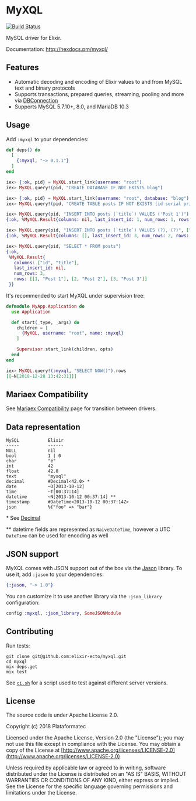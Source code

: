 # MyXQL

[![Build Status](https://travis-ci.org/elixir-ecto/myxql.svg?branch=master)](https://travis-ci.org/elixir-ecto/myxql)

MySQL driver for Elixir.

Documentation: http://hexdocs.pm/myxql/

## Features

  * Automatic decoding and encoding of Elixir values to and from MySQL text and binary protocols
  * Supports transactions, prepared queries, streaming, pooling and more via [DBConnection](https://github.com/elixir-ecto/db_connection)
  * Supports MySQL 5.7.10+, 8.0, and MariaDB 10.3

## Usage

Add `:myxql` to your dependencies:

```elixir
def deps() do
  [
    {:myxql, "~> 0.1.1"}
  ]
end
```

```elixir
iex> {:ok, pid} = MyXQL.start_link(username: "root")
iex> MyXQL.query!(pid, "CREATE DATABASE IF NOT EXISTS blog")

iex> {:ok, pid} = MyXQL.start_link(username: "root", database: "blog")
iex> MyXQL.query!(pid, "CREATE TABLE posts IF NOT EXISTS (id serial primary key, title text)")

iex> MyXQL.query(pid, "INSERT INTO posts (`title`) VALUES ('Post 1')")
{:ok, %MyXQL.Result{columns: nil, last_insert_id: 1, num_rows: 1, rows: nil}}

iex> MyXQL.query(pid, "INSERT INTO posts (`title`) VALUES (?), (?)", ["Post 2", "Post 3"])
{:ok, %MyXQL.Result{columns: [], last_insert_id: 3, num_rows: 2, rows: nil}}

iex> MyXQL.query(pid, "SELECT * FROM posts")
{:ok,
 %MyXQL.Result{
   columns: ["id", "title"],
   last_insert_id: nil,
   num_rows: 3,
   rows: [[1, "Post 1"], [2, "Post 2"], [3, "Post 3"]]
 }}
```

It's recommended to start MyXQL under supervision tree:

```elixir
defmodule MyApp.Application do
  use Application

  def start(_type, _args) do
    children = [
      {MyXQL, username: "root", name: :myxql}
    ]

    Supervisor.start_link(children, opts)
  end
end
```

```elixir
iex> MyXQL.query!(:myxql, "SELECT NOW()").rows
[[~N[2018-12-28 13:42:31]]]
```

## Mariaex Compatibility

See [Mariaex Compatibility](./MARIAEX_COMPATIBILITY.md) page for transition between drivers.

## Data representation

```
MySQL           Elixir
-----           ------
NULL            nil
bool            1 | 0
char            "é"
int             42
float           42.0
text            "myxql"
decimal         #Decimal<42.0> *
date            ~D[2013-10-12]
time            ~T[00:37:14]
datetime        ~N[2013-10-12 00:37:14] **
timestamp       #DateTime<2013-10-12 00:37:14Z>
json            %{"foo" => "bar"}
```

\* See [Decimal](https://github.com/ericmj/decimal)

\*\* datetime fields are represented as `NaiveDateTime`, however a UTC `DateTime` can be used for encoding as well

## JSON support

MyXQL comes with JSON support out of the box via the [Jason](https://github.com/michalmuskala/jason) library. To use it, add `:jason` to your dependencies:

```elixir
{:jason, "~> 1.0"}
```

You can customize it to use another library via the `:json_library` configuration:

```elixir
config :myxql, :json_library, SomeJSONModule
```

## Contributing

Run tests:

```
git clone git@github.com:elixir-ecto/myxql.git
cd myxql
mix deps.get
mix test
```

See [`ci.sh`](ci.sh) for a script used to test against different server versions.

## License

The source code is under Apache License 2.0.

Copyright (c) 2018 Plataformatec

Licensed under the Apache License, Version 2.0 (the "License");
you may not use this file except in compliance with the License.
You may obtain a copy of the License at [http://www.apache.org/licenses/LICENSE-2.0](http://www.apache.org/licenses/LICENSE-2.0)

Unless required by applicable law or agreed to in writing, software
distributed under the License is distributed on an "AS IS" BASIS,
WITHOUT WARRANTIES OR CONDITIONS OF ANY KIND, either express or implied.
See the License for the specific language governing permissions and
limitations under the License.
